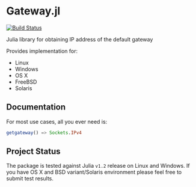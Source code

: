 # Gateway.jl
[![Build Status](https://travis-ci.org/glitzflitz/Gateway.jl.svg?branch=master)](https://travis-ci.org/glitzflitz/Gateway.jl)

Julia library for obtaining IP address of the default gateway

Provides implementation for:
+ Linux
+ Windows
+ OS X
+ FreeBSD
+ Solaris

## Documentation

For most use cases, all you ever need is:
```julia
getgateway() => Sockets.IPv4
```
## Project Status
The package is tested against Julia `v1.2` release on Linux and Windows. If you have OS X and BSD variant/Solaris environment please feel free to submit test results.

